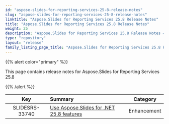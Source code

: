 ```yaml
---
id: "aspose-slides-for-reporting-services-25-8-release-notes"
slug: "aspose-slides-for-reporting-services-25-8-release-notes"
linktitle: "Aspose.Slides for Reporting Services 25.8 Release Notes"
title: "Aspose.Slides for Reporting Services 25.8 Release Notes"
weight: 25
description: "Aspose.Slides for Reporting Services 25.8 Release Notes – the latest updates and fixes."
type: "repository"
layout: "release"
family_listing_page_title: "Aspose.Slides for Reporting Services 25.8 Release Notes"
---
```


{{% alert color="primary" %}} 

This page contains release notes for Aspose.Slides for Reporting Services 25.8

{{% /alert %}} 

|**Key** |**Summary** |**Category** |
| :-: | :- | :-: |
|SLIDESRS-33740|[Use Aspose.Slides for .NET 25.8 features](/slides/net/release-notes/2025/aspose-slides-for-net-25-8-release-notes/)|Enhancement|

